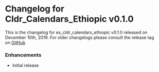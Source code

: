 # Changelog for Cldr_Calendars_Ethiopic v0.1.0

This is the changelog for ex_cldr_calendars_ethiopic v0.1.0 released on December 10th, 2019.  For older changelogs please consult the release tag on [GitHub](https://github.com/elixir-cldr/cldr_calendars_ethiopic/tags)

### Enhancements

* Initial release


